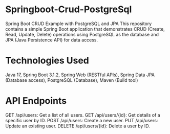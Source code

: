 # Springboot-Crud-PostgreSql

Spring Boot CRUD Example with PostgreSQL and JPA
This repository contains a simple Spring Boot application that demonstrates CRUD (Create, Read, Update, Delete) operations using PostgreSQL as the database and JPA (Java Persistence API) for data access.

# Technologies Used

Java 17,
Spring Boot 3.1.2,
Spring Web (RESTful APIs),
Spring Data JPA (Database access),
PostgreSQL (Database),
Maven (Build tool)

# API Endpoints

GET /api/users: Get a list of all users.
GET /api/users/{id}: Get details of a specific user by ID.
POST /api/users: Create a new user.
PUT /api/users: Update an existing user.
DELETE /api/users/{id}: Delete a user by ID.
